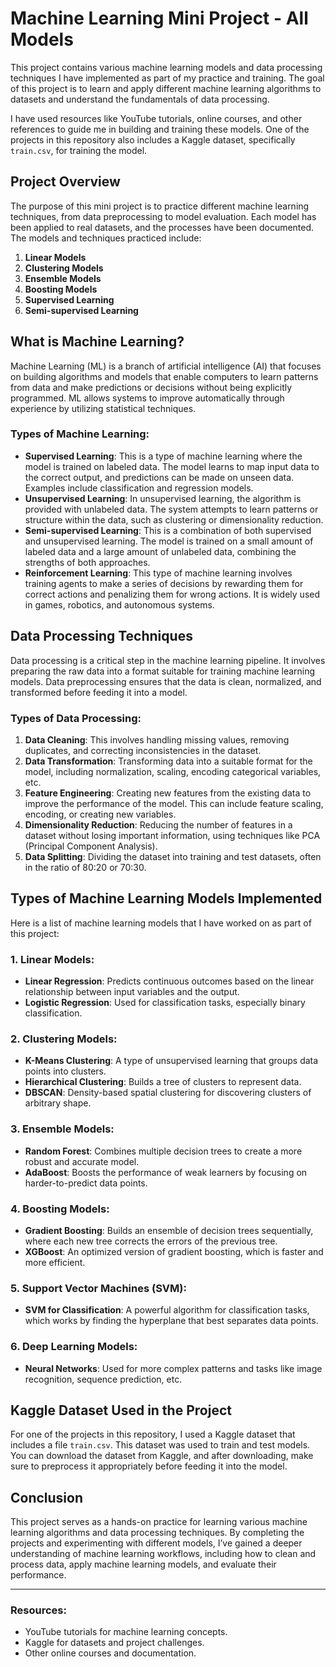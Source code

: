 # Machine Learning Mini Project - All Models

This project contains various machine learning models and data processing techniques I have implemented as part of my practice and training. The goal of this project is to learn and apply different machine learning algorithms to datasets and understand the fundamentals of data processing.

I have used resources like YouTube tutorials, online courses, and other references to guide me in building and training these models. One of the projects in this repository also includes a Kaggle dataset, specifically `train.csv`, for training the model.

## Project Overview

The purpose of this mini project is to practice different machine learning techniques, from data preprocessing to model evaluation. Each model has been applied to real datasets, and the processes have been documented. The models and techniques practiced include:

1. **Linear Models**
2. **Clustering Models**
3. **Ensemble Models**
4. **Boosting Models**
5. **Supervised Learning**
6. **Semi-supervised Learning**

## What is Machine Learning?

Machine Learning (ML) is a branch of artificial intelligence (AI) that focuses on building algorithms and models that enable computers to learn patterns from data and make predictions or decisions without being explicitly programmed. ML allows systems to improve automatically through experience by utilizing statistical techniques.

### Types of Machine Learning:
- **Supervised Learning**: This is a type of machine learning where the model is trained on labeled data. The model learns to map input data to the correct output, and predictions can be made on unseen data. Examples include classification and regression models.
- **Unsupervised Learning**: In unsupervised learning, the algorithm is provided with unlabeled data. The system attempts to learn patterns or structure within the data, such as clustering or dimensionality reduction.
- **Semi-supervised Learning**: This is a combination of both supervised and unsupervised learning. The model is trained on a small amount of labeled data and a large amount of unlabeled data, combining the strengths of both approaches.
- **Reinforcement Learning**: This type of machine learning involves training agents to make a series of decisions by rewarding them for correct actions and penalizing them for wrong actions. It is widely used in games, robotics, and autonomous systems.

## Data Processing Techniques

Data processing is a critical step in the machine learning pipeline. It involves preparing the raw data into a format suitable for training machine learning models. Data preprocessing ensures that the data is clean, normalized, and transformed before feeding it into a model.

### Types of Data Processing:
1. **Data Cleaning**: This involves handling missing values, removing duplicates, and correcting inconsistencies in the dataset.
2. **Data Transformation**: Transforming data into a suitable format for the model, including normalization, scaling, encoding categorical variables, etc.
3. **Feature Engineering**: Creating new features from the existing data to improve the performance of the model. This can include feature scaling, encoding, or creating new variables.
4. **Dimensionality Reduction**: Reducing the number of features in a dataset without losing important information, using techniques like PCA (Principal Component Analysis).
5. **Data Splitting**: Dividing the dataset into training and test datasets, often in the ratio of 80:20 or 70:30.

## Types of Machine Learning Models Implemented

Here is a list of machine learning models that I have worked on as part of this project:

### 1. **Linear Models**:
   - **Linear Regression**: Predicts continuous outcomes based on the linear relationship between input variables and the output.
   - **Logistic Regression**: Used for classification tasks, especially binary classification.
   
### 2. **Clustering Models**:
   - **K-Means Clustering**: A type of unsupervised learning that groups data points into clusters.
   - **Hierarchical Clustering**: Builds a tree of clusters to represent data.
   - **DBSCAN**: Density-based spatial clustering for discovering clusters of arbitrary shape.

### 3. **Ensemble Models**:
   - **Random Forest**: Combines multiple decision trees to create a more robust and accurate model.
   - **AdaBoost**: Boosts the performance of weak learners by focusing on harder-to-predict data points.
   
### 4. **Boosting Models**:
   - **Gradient Boosting**: Builds an ensemble of decision trees sequentially, where each new tree corrects the errors of the previous tree.
   - **XGBoost**: An optimized version of gradient boosting, which is faster and more efficient.

### 5. **Support Vector Machines (SVM)**:
   - **SVM for Classification**: A powerful algorithm for classification tasks, which works by finding the hyperplane that best separates data points.
   
### 6. **Deep Learning Models**:
   - **Neural Networks**: Used for more complex patterns and tasks like image recognition, sequence prediction, etc.

## Kaggle Dataset Used in the Project

For one of the projects in this repository, I used a Kaggle dataset that includes a file `train.csv`. This dataset was used to train and test models. You can download the dataset from Kaggle, and after downloading, make sure to preprocess it appropriately before feeding it into the model.

## Conclusion

This project serves as a hands-on practice for learning various machine learning algorithms and data processing techniques. By completing the projects and experimenting with different models, I’ve gained a deeper understanding of machine learning workflows, including how to clean and process data, apply machine learning models, and evaluate their performance.

---

### **Resources**:
- YouTube tutorials for machine learning concepts.
- Kaggle for datasets and project challenges.
- Other online courses and documentation.
